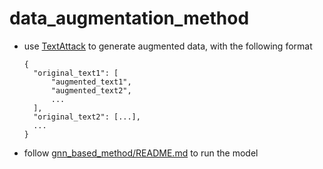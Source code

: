 # data_augmentation_method

- use [TextAttack](https://github.com/QData/TextAttack) to generate augmented data, with the following format

  ```
  {
    "original_text1": [
        "augmented_text1",
        "augmented_text2",
        ...
    ],
    "original_text2": [...],
    ...
  }
  ```

- follow [gnn_based_method/README.md](../gnn_based_method/README.md) to run the model

  